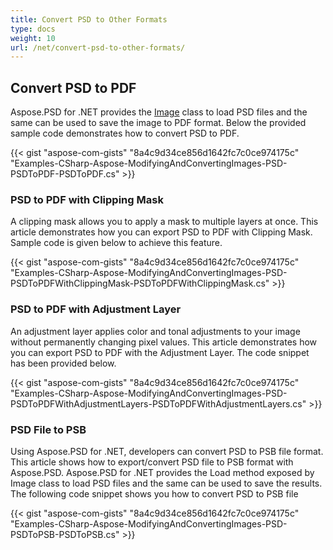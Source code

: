 ```yaml
---
title: Convert PSD to Other Formats
type: docs
weight: 10
url: /net/convert-psd-to-other-formats/
---
```



## **Convert PSD to PDF**


Aspose.PSD for .NET provides the [Image](https://apireference.aspose.com/psd/net/aspose.psd/image) class to load PSD files and the same can be used to save the image to PDF format. Below the provided sample code demonstrates how to convert PSD to PDF.



{{< gist "aspose-com-gists" "8a4c9d34ce856d1642fc7c0ce974175c" "Examples-CSharp-Aspose-ModifyingAndConvertingImages-PSD-PSDToPDF-PSDToPDF.cs" >}}
### **PSD to PDF with Clipping Mask**


A clipping mask allows you to apply a mask to multiple layers at once. This article demonstrates how you can export PSD to PDF with Clipping Mask. Sample code is given below to achieve this feature.



{{< gist "aspose-com-gists" "8a4c9d34ce856d1642fc7c0ce974175c" "Examples-CSharp-Aspose-ModifyingAndConvertingImages-PSD-PSDToPDFWithClippingMask-PSDToPDFWithClippingMask.cs" >}}
### **PSD to PDF with Adjustment Layer**


An adjustment layer applies color and tonal adjustments to your image without permanently changing pixel values. This article demonstrates how you can export PSD to PDF with the Adjustment Layer. The code snippet has been provided below.

{{< gist "aspose-com-gists" "8a4c9d34ce856d1642fc7c0ce974175c" "Examples-CSharp-Aspose-ModifyingAndConvertingImages-PSD-PSDToPDFWithAdjustmentLayers-PSDToPDFWithAdjustmentLayers.cs" >}}
### **PSD File to PSB**


Using Aspose.PSD for .NET, developers can convert PSD to PSB file format. This article shows how to export/convert PSD file to PSB format with Aspose.PSD. Aspose.PSD for .NET provides the Load method exposed by Image class to load PSD files and the same can be used to save the results. The following code snippet shows you how to convert PSD to PSB file

{{< gist "aspose-com-gists" "8a4c9d34ce856d1642fc7c0ce974175c" "Examples-CSharp-Aspose-ModifyingAndConvertingImages-PSD-PSDToPSB-PSDToPSB.cs" >}}












